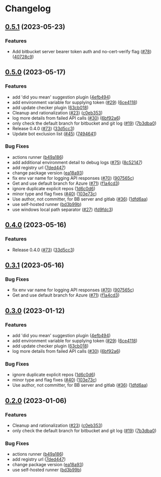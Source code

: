 # Changelog

## [0.5.1](https://github.com/bridgecrewio/redshirts/compare/redshirts-v0.5.0...redshirts-v0.5.1) (2023-05-23)


### Features

* Add bitbucket server bearer token auth and no-cert-verify flag ([#78](https://github.com/bridgecrewio/redshirts/issues/78)) ([40728c9](https://github.com/bridgecrewio/redshirts/commit/40728c9db4cd0aceca26431246f9d88224280dca))

## [0.5.0](https://github.com/bridgecrewio/redshirts/compare/redshirts-v0.4.1...redshirts-v0.5.0) (2023-05-17)


### Features

* add 'did you mean' suggestion plugin ([4efb494](https://github.com/bridgecrewio/redshirts/commit/4efb494a129ef749f9346cacb479435112baba88))
* add environment variable for supplying token ([#29](https://github.com/bridgecrewio/redshirts/issues/29)) ([6ce4118](https://github.com/bridgecrewio/redshirts/commit/6ce411827a6ea49d739518c8e22771b878d6fb94))
* add update checker plugin ([63cb018](https://github.com/bridgecrewio/redshirts/commit/63cb018ee6a94fc472db40c356f51776e6307329))
* Cleanup and rationalization ([#23](https://github.com/bridgecrewio/redshirts/issues/23)) ([c0eb353](https://github.com/bridgecrewio/redshirts/commit/c0eb35338033600262626351b5cc8d308075da90))
* log more details from failed API calls ([#30](https://github.com/bridgecrewio/redshirts/issues/30)) ([6bf92a6](https://github.com/bridgecrewio/redshirts/commit/6bf92a63e6eed53fd274c155837672f22005676f))
* only check the default branch for bitbucket and git log ([#19](https://github.com/bridgecrewio/redshirts/issues/19)) ([7b3dba0](https://github.com/bridgecrewio/redshirts/commit/7b3dba0ce9cdd9d1b1938eae4efe2840f4c09f52))
* Release 0.4.0 ([#73](https://github.com/bridgecrewio/redshirts/issues/73)) ([33d5cc3](https://github.com/bridgecrewio/redshirts/commit/33d5cc34c540f46bc172ec8f24b13bdbd44342a8))
* Update bot exclusion list ([#45](https://github.com/bridgecrewio/redshirts/issues/45)) ([7494641](https://github.com/bridgecrewio/redshirts/commit/7494641a54c7f63e9f1f6dd9700498ffcc8782fa))


### Bug Fixes

* actions runner ([b49a186](https://github.com/bridgecrewio/redshirts/commit/b49a186f42b7001aa5dd3ca87d36cab9a72cd48a))
* add additional environment detail to debug logs ([#75](https://github.com/bridgecrewio/redshirts/issues/75)) ([8c52147](https://github.com/bridgecrewio/redshirts/commit/8c52147a531e0c0a53e79f33d90395bc915da538))
* add registry url ([7ded447](https://github.com/bridgecrewio/redshirts/commit/7ded447782a49e659545acbdd34a4ef797c9b00d))
* change package version ([ea18a93](https://github.com/bridgecrewio/redshirts/commit/ea18a93c67a3eeb88b7e71b5d2c3ce5a6255528b))
* fix env var name for logging API responses ([#70](https://github.com/bridgecrewio/redshirts/issues/70)) ([907565c](https://github.com/bridgecrewio/redshirts/commit/907565cad1a1ce95f84786262b4c104b8f1aee12))
* Get and use default branch for Azure ([#71](https://github.com/bridgecrewio/redshirts/issues/71)) ([f1a4cd3](https://github.com/bridgecrewio/redshirts/commit/f1a4cd3495c417058ff18138f41a0488b2784d60))
* ignore duplicate explicit repos ([1d6c0d6](https://github.com/bridgecrewio/redshirts/commit/1d6c0d6c9338a2bece0de79cc12b43c0a86ffda1))
* minor type and flag fixes ([#40](https://github.com/bridgecrewio/redshirts/issues/40)) ([103e73c](https://github.com/bridgecrewio/redshirts/commit/103e73c424cce3f1496f8aa4a763f1c0eb9a61fd))
* Use author, not committer, for BB server and gitlab ([#36](https://github.com/bridgecrewio/redshirts/issues/36)) ([1dfd6aa](https://github.com/bridgecrewio/redshirts/commit/1dfd6aa3f746b417da2efc50b48bf31372952f32))
* use self-hosted runner ([bd3b99b](https://github.com/bridgecrewio/redshirts/commit/bd3b99b6171faf5d6d626b308635357f3508f691))
* use windows local path separator ([#27](https://github.com/bridgecrewio/redshirts/issues/27)) ([fd9fdc3](https://github.com/bridgecrewio/redshirts/commit/fd9fdc3b6458d89804f96c53a30292370a34c9e6))

## [0.4.0](https://github.com/bridgecrewio/redshirts/compare/redshirts-v0.3.1...redshirts-v0.4.0) (2023-05-16)


### Features

* Release 0.4.0 ([#73](https://github.com/bridgecrewio/redshirts/issues/73)) ([33d5cc3](https://github.com/bridgecrewio/redshirts/commit/33d5cc34c540f46bc172ec8f24b13bdbd44342a8))

## [0.3.1](https://github.com/bridgecrewio/redshirts/compare/redshirts-v0.3.0...redshirts-v0.3.1) (2023-05-16)


### Bug Fixes

* fix env var name for logging API responses ([#70](https://github.com/bridgecrewio/redshirts/issues/70)) ([907565c](https://github.com/bridgecrewio/redshirts/commit/907565cad1a1ce95f84786262b4c104b8f1aee12))
* Get and use default branch for Azure ([#71](https://github.com/bridgecrewio/redshirts/issues/71)) ([f1a4cd3](https://github.com/bridgecrewio/redshirts/commit/f1a4cd3495c417058ff18138f41a0488b2784d60))

## [0.3.0](https://github.com/bridgecrewio/redshirts/compare/redshirts-v0.2.0...redshirts-v0.3.0) (2023-01-12)


### Features

* add 'did you mean' suggestion plugin ([4efb494](https://github.com/bridgecrewio/redshirts/commit/4efb494a129ef749f9346cacb479435112baba88))
* add environment variable for supplying token ([#29](https://github.com/bridgecrewio/redshirts/issues/29)) ([6ce4118](https://github.com/bridgecrewio/redshirts/commit/6ce411827a6ea49d739518c8e22771b878d6fb94))
* add update checker plugin ([63cb018](https://github.com/bridgecrewio/redshirts/commit/63cb018ee6a94fc472db40c356f51776e6307329))
* log more details from failed API calls ([#30](https://github.com/bridgecrewio/redshirts/issues/30)) ([6bf92a6](https://github.com/bridgecrewio/redshirts/commit/6bf92a63e6eed53fd274c155837672f22005676f))


### Bug Fixes

* ignore duplicate explicit repos ([1d6c0d6](https://github.com/bridgecrewio/redshirts/commit/1d6c0d6c9338a2bece0de79cc12b43c0a86ffda1))
* minor type and flag fixes ([#40](https://github.com/bridgecrewio/redshirts/issues/40)) ([103e73c](https://github.com/bridgecrewio/redshirts/commit/103e73c424cce3f1496f8aa4a763f1c0eb9a61fd))
* Use author, not committer, for BB server and gitlab ([#36](https://github.com/bridgecrewio/redshirts/issues/36)) ([1dfd6aa](https://github.com/bridgecrewio/redshirts/commit/1dfd6aa3f746b417da2efc50b48bf31372952f32))

## [0.2.0](https://github.com/bridgecrewio/redshirts/compare/redshirts-v0.1.0...redshirts-v0.2.0) (2023-01-06)


### Features

* Cleanup and rationalization ([#23](https://github.com/bridgecrewio/redshirts/issues/23)) ([c0eb353](https://github.com/bridgecrewio/redshirts/commit/c0eb35338033600262626351b5cc8d308075da90))
* only check the default branch for bitbucket and git log ([#19](https://github.com/bridgecrewio/redshirts/issues/19)) ([7b3dba0](https://github.com/bridgecrewio/redshirts/commit/7b3dba0ce9cdd9d1b1938eae4efe2840f4c09f52))


### Bug Fixes

* actions runner ([b49a186](https://github.com/bridgecrewio/redshirts/commit/b49a186f42b7001aa5dd3ca87d36cab9a72cd48a))
* add registry url ([7ded447](https://github.com/bridgecrewio/redshirts/commit/7ded447782a49e659545acbdd34a4ef797c9b00d))
* change package version ([ea18a93](https://github.com/bridgecrewio/redshirts/commit/ea18a93c67a3eeb88b7e71b5d2c3ce5a6255528b))
* use self-hosted runner ([bd3b99b](https://github.com/bridgecrewio/redshirts/commit/bd3b99b6171faf5d6d626b308635357f3508f691))
